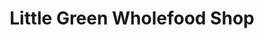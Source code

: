 ---
title: "Little Green Wholefood Shop"
url: /bungay/little-green-wholefood-shop/
shop: Bioladen
---